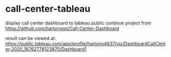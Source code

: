 # call-center-tableau
display call center dashboard to tableau public
continue project from https://github.com/hartonooo/Call-Center-Dashboard

result can be viewed at: https://public.tableau.com/app/profile/hartono4637/viz/DashboardCallCenter-2020_16762778123870/Dashboard1

